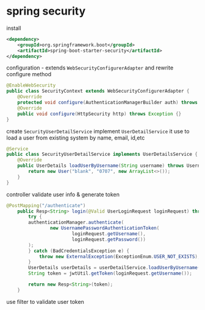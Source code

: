 # spring security

install

```xml
<dependency>
    <groupId>org.springframework.boot</groupId>
    <artifactId>spring-boot-starter-security</artifactId>
</dependency>
```

configuration - extends `WebSecurityConfigurerAdapter` and rewrite configure method

```java
@EnableWebSecurity
public class SecurityContext extends WebSecurityConfigurerAdapter {
    @Override
    protected void configure(AuthenticationManagerBuilder auth) throws Exception { }
    @Override
    public void configure(HttpSecurity http) throws Exception {}
}
```

create `SecurityUserDetailService` implement `UserDetailService` it use to load a user from existing system by name, email, id,etc

```java
@Service
public class SecurityUserDetailService implements UserDetailsService {
    @Override
    public UserDetails loadUserByUsername(String username) throws UsernameNotFoundException {
        return new User("blank", "0707", new ArrayList<>());
    }
}
```

controller validate user info & generate token

```java
@PostMapping("/authenticate")
    public Resp<String> login(@Valid UserLoginRequest loginRequest) throws ExternalException {
        try {
        authenticationManager.authenticate(
                new UsernamePasswordAuthenticationToken(
                        loginRequest.getUsername(),
                        loginRequest.getPassword())
        );
        } catch (BadCredentialsException e) {
            throw new ExternalException(ExceptionEnum.USER_NOT_EXISTS);
        }
        UserDetails userDetails = userDetailService.loadUserByUsername(loginRequest.getUsername());
        String token = jwtUtil.getToken(loginRequest.getUsername());

        return new Resp<String>(token);
    }
```

use filter to validate user token

```java

```

